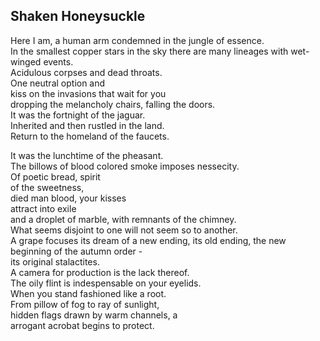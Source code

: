 Shaken Honeysuckle
------------------
Here I am, a human arm condemned in the jungle of essence.  
In the smallest copper stars in the sky there are many lineages with wet-winged events.  
Acidulous corpses and dead throats.  
One neutral option and  
kiss on the invasions that wait for you  
dropping the melancholy chairs, falling the doors.  
It was the fortnight of the jaguar.  
Inherited and then rustled in the land.  
Return to the homeland of the faucets.  
  
It was the lunchtime of the pheasant.  
The billows of blood colored smoke imposes nessecity.  
Of poetic bread, spirit  
of the sweetness,  
died man blood, your kisses  
attract into exile  
and a droplet of marble, with remnants of the chimney.  
What seems disjoint to one will not seem so to another.  
A grape focuses its dream of a new ending, its old ending, the new beginning of the autumn order -  
its original stalactites.  
A camera for production is the lack thereof.  
The oily flint is indespensable on your eyelids.  
When you stand fashioned like a root.  
From pillow of fog to ray of sunlight,  
hidden flags drawn by warm channels, a  
arrogant acrobat begins to protect.  
